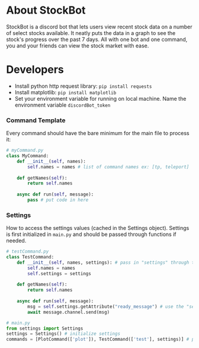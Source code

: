 
# About StockBot
StockBot is a discord bot that lets users view recent stock data on a number of select stocks available. It neatly puts the data in a graph to see the stock's progress over the past 7 days. All with one bot and one command, you and your friends can view the stock market with ease.

# Developers
- Install python http request library: `pip install requests`
- Install matplotlib: `pip install matplotlib`
- Set your environment variable for running on local machine. Name the environment variable `discordBot_token`

### Command Template
Every command should have the bare minimum for the main file to process it:
```py
# myCommand.py
class MyCommand:
    def __init__(self, names):
        self.names = names # list of command names ex: [tp, teleport]
        
    def getNames(self):
        return self.names
        
    async def run(self, message): 
        pass # put code in here
```

### Settings
How to access the settings values (cached in the Settings object). Settings is first initialized in `main.py` and should be passed through functions if needed.
```py
# testCommand.py
class TestCommand:
    def __init__(self, names, settings): # pass in "settings" through the constructor
        self.names = names
        self.settings = settings
        
    def getNames(self):
        return self.names
        
    async def run(self, message): 
        msg = self.settings.getAttribute("ready_message") # use the "settings" object as needed
        await message.channel.send(msg)

# main.py
from settings import Settings
settings = Settings() # initialize settings
commands = [PlotCommand(['plot']), TestCommand(['test'], settings)] # pass in settings into TestCommand(..,settings)
```
